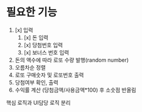 # 필요한 기능

1. [x] 입력
   1. [x] 돈 입력
   2. [x] 당첨번호 입력
   3. [x] 보너스 번호 입력
2. 돈의 액수에 따라 로또 수량 발행(random number)
3. 오름차순 정렬
4. 로또 구매숫자 및 로또번호 출력
5. 당첨여부 확인, 출력
6. 수익률 계산 (당첨금액/사용금액\*100) 후 소숫점 반올림

핵심 로직과 UI담당 로직 분리
